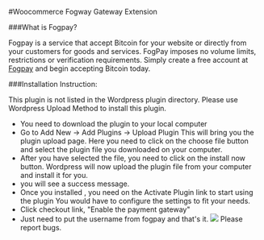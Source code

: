 #Woocommerce Fogway Gateway Extension

###What is Fogpay?

Fogpay is a service that accept Bitcoin for your website or directly from your customers for goods and services.  FogPay imposes no volume limits, restrictions or verification requirements. Simply create a free account at [Fogpay](https://fogpay.com) and begin accepting Bitcoin today. 


###Installation Instruction:


This plugin is not listed in the Wordpress plugin directory.  Please use Wordpress Upload Method to install this plugin.

* You need to download the plugin to your local computer
* Go to Add New -> Add Plugins -> Upload Plugin
This will bring you the plugin upload page. Here you need to click on the choose file button and select the plugin file you downloaded on your computer.
* After you have selected the file, you need to click on the install now button.
Wordpress will now upload the plugin file from your computer and install it for you.
* you will see a success message.
* Once you installed , you need on  the Activate Plugin link to start using the plugin
You would have to configure the settings to fit your needs.
* Click checkout link, "Enable the payment gateway"
* Just need to put the username from fogpay and that's it.
![](https://content.screencast.com/users/slick2/folders/Jing/media/b40a436e-753b-4fac-a363-957e2cc4c154/2017-01-27_1914.png)
Please report bugs.


 

